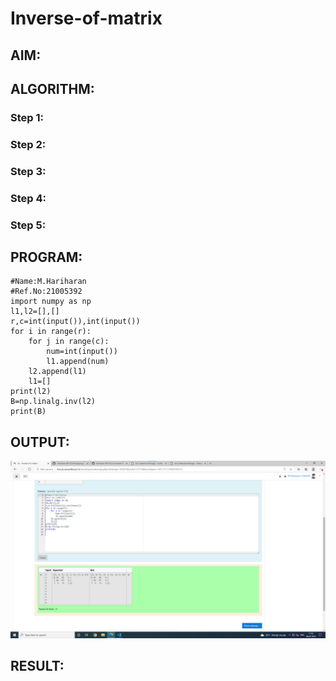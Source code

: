# Inverse-of-matrix

## AIM:

## ALGORITHM:
### Step 1:
### Step 2:
### Step 3:
### Step 4:
### Step 5:


## PROGRAM:
~~~
#Name:M.Hariharan
#Ref.No:21005392
import numpy as np
l1,l2=[],[]
r,c=int(input()),int(input())
for i in range(r):
    for j in range(c):
        num=int(input())
        l1.append(num)
    l2.append(l1)
    l1=[]
print(l2)
B=np.linalg.inv(l2)
print(B)

~~~

## OUTPUT:
![output](inv.png)
## RESULT:
